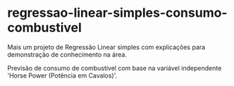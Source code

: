 # regressao-linear-simples-consumo-combustivel

Mais um projeto de Regressão Linear simples com explicações para demonstração de conhecimento na área.

Previsão de consumo de combustível com base na variável independente 'Horse Power (Potência em Cavalos)'.
